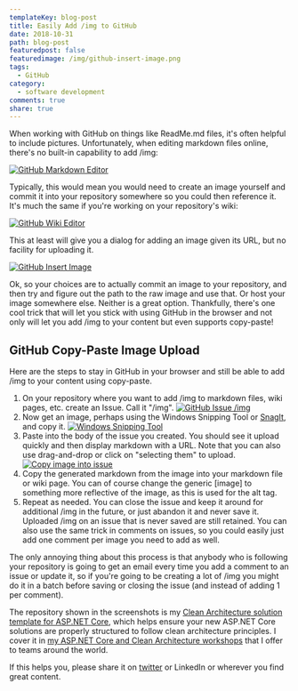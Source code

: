 ```yaml
---
templateKey: blog-post
title: Easily Add /img to GitHub
date: 2018-10-31
path: blog-post
featuredpost: false
featuredimage: /img/github-insert-image.png
tags:
  - GitHub
category:
  - software development
comments: true
share: true
---
```


When working with GitHub on things like ReadMe.md files, it's often helpful to include pictures. Unfortunately, when editing markdown files online, there's no built-in capability to add /img:

[![GitHub Markdown Editor](/img/github-markdown-editor.png)](/img/github-markdown-editor.png)

Typically, this would mean you would need to create an image yourself and commit it into your repository somewhere so you could then reference it. It's much the same if you're working on your repository's wiki:

[![GitHub Wiki Editor](/img/github-wiki-editor.png)](/img/github-wiki-editor.png)

This at least will give you a dialog for adding an image given its URL, but no facility for uploading it.

[![GitHub Insert Image](/img/github-insert-image.png)](/img/github-insert-image.png)

Ok, so your choices are to actually commit an image to your repository, and then try and figure out the path to the raw image and use that. Or host your image somewhere else. Neither is a great option. Thankfully, there's one cool trick that will let you stick with using GitHub in the browser and not only will let you add /img to your content but even supports copy-paste!

## GitHub Copy-Paste Image Upload

Here are the steps to stay in GitHub in your browser and still be able to add /img to your content using copy-paste.

1. On your repository where you want to add /img to markdown files, wiki pages, etc. create an Issue. Call it "/img". [![GitHub Issue /img](/img/github-issue-/img.png)](/img/github-issue-/img.png)
2. Now get an image, perhaps using the Windows Snipping Tool or [SnagIt](https://www.techsmith.com/screen-capture.html), and copy it. [![Windows Snipping Tool](/img/windows-snipping-tool.png)](/img/windows-snipping-tool.png)
3. Paste into the body of the issue you created. You should see it upload quickly and then display markdown with a URL. Note that you can also use drag-and-drop or click on "selecting them" to upload. [![Copy image into issue](/img/copy-image-into-issue.png)](/img/copy-image-into-issue.png)
4. Copy the generated markdown from the image into your markdown file or wiki page. You can of course change the generic \[image\] to something more reflective of the image, as this is used for the alt tag.
5. Repeat as needed. You can close the issue and keep it around for additional /img in the future, or just abandon it and never save it. Uploaded /img on an issue that is never saved are still retained. You can also use the same trick in comments on issues, so you could easily just add one comment per image you need to add as well.

The only annoying thing about this process is that anybody who is following your repository is going to get an email every time you add a comment to an issue or update it, so if you're going to be creating a lot of /img you might do it in a batch before saving or closing the issue (and instead of adding 1 per comment).

The repository shown in the screenshots is my [Clean Architecture solution template for ASP.NET Core](https://github.com/ardalis/CleanArchitecture), which helps ensure your new ASP.NET Core solutions are properly structured to follow clean architecture principles. I cover it in [my ASP.NET Core and Clean Architecture workshops](https://ardalis.com/training-classes) that I offer to teams around the world.

If this helps you, please share it on [twitter](https://twitter.com/ardalis/status/1057633514550648832) or LinkedIn or wherever you find great content.
